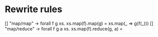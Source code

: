 # Rewrite rules

[] "map/map"    -> forall f g xs. xs.map(f).map(g) = xs.map(_ => g(f(_)))
[] "map/reduce" -> forall f g a xs. xs.map(f).reduce(g, a) = 
